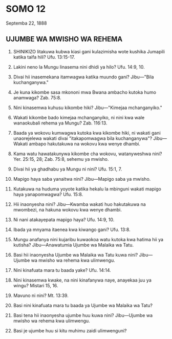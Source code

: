 # SOMO 12
Septemba 22, 1888

## UJUMBE WA MWISHO WA REHEMA

1. SHINIKIZO litakuwa kubwa kiasi gani kulazimisha wote kushika Jumapili katika taifa hili? Ufu. 13:15-17.

2. Lakini neno la Mungu linasema nini dhidi ya hilo? Ufu. 14:9, 10.

3. Divai hii inasemekana itamwagwa katika muundo gani? Jibu—"Bila kuchanganywa."

4. Je kuna kikombe sasa mkononi mwa Bwana ambacho kutoka humo anamwaga? Zab. 75:8.

5. Nini kinasemwa kuhusu kikombe hiki? Jibu—"Kimejaa mchanganyiko."

6. Wakati kikombe bado kimejaa mchanganyiko, ni nini kwa wale wanaokubali rehema ya Mungu? Zab. 116:13.

7. Baada ya wokovu kumwagwa kutoka kwa kikombe hiki, ni wakati gani unaorejelewa wakati divai "itakapomwagwa bila kuchanganywa"? Jibu—Wakati ambapo hakutakuwa na wokovu kwa wenye dhambi.

8. Kama watu hawatakunywa kikombe cha wokovu, watanyweshwa nini? Yer. 25:15, 28; Zab. 75:8, sehemu ya mwisho.

9. Divai hii ya ghadhabu ya Mungu ni nini? Ufu. 15:1, 7.

10. Mapigo haya saba yanaitwa nini? Jibu—Mapigo saba ya mwisho.

11. Kutakuwa na huduma yoyote katika hekalu la mbinguni wakati mapigo haya yanapomwagwa? Ufu. 15:8.

12. Hii inaonyesha nini? Jibu—Kwamba wakati huo hakutakuwa na mwombezi, na hakuna wokovu kwa wenye dhambi.

13. Ni nani atakayepata mapigo haya? Ufu. 14:9, 10.

14. Ibada ya mnyama itaenea kwa kiwango gani? Ufu. 13:8.

15. Mungu anafanya nini kujaribu kuwaokoa watu kutoka kwa hatima hii ya kutisha? Jibu—Anawatumia Ujumbe wa Malaika wa Tatu.

16. Basi hii inaonyesha Ujumbe wa Malaika wa Tatu kuwa nini? Jibu—Ujumbe wa mwisho wa rehema kwa ulimwengu.

17. Nini kinafuata mara tu baada yake? Ufu. 14:14.

18. Nini kinasemwa kwake, na nini kinafanywa naye, anayekaa juu ya wingu? Mistari 15, 16.

19. Mavuno ni nini? Mt. 13:39.

20. Basi nini kinafuata mara tu baada ya Ujumbe wa Malaika wa Tatu?

21. Basi tena hii inaonyesha ujumbe huu kuwa nini? Jibu—Ujumbe wa mwisho wa rehema kwa ulimwengu.

22. Basi je ujumbe huu si kitu muhimu zaidi ulimwenguni?